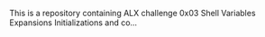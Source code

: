 This is a repository containing ALX challenge 0x03 Shell Variables Expansions Initializations and co... 
